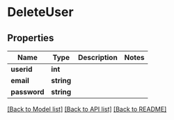 # DeleteUser

## Properties
Name | Type | Description | Notes
------------ | ------------- | ------------- | -------------
**userid** | **int** |  | 
**email** | **string** |  | 
**password** | **string** |  | 

[[Back to Model list]](../README.md#documentation-for-models) [[Back to API list]](../README.md#documentation-for-api-endpoints) [[Back to README]](../README.md)


